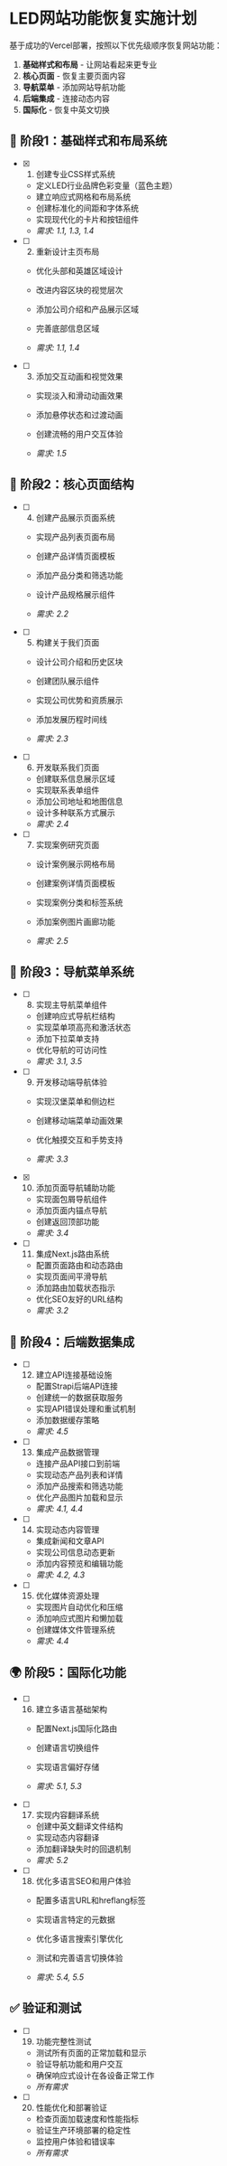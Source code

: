 # LED网站功能恢复实施计划

基于成功的Vercel部署，按照以下优先级顺序恢复网站功能：
1. **基础样式和布局** - 让网站看起来更专业
2. **核心页面** - 恢复主要页面内容  
3. **导航菜单** - 添加网站导航功能
4. **后端集成** - 连接动态内容
5. **国际化** - 恢复中英文切换

## 🎨 阶段1：基础样式和布局系统

- [x] 1. 创建专业CSS样式系统


  - 定义LED行业品牌色彩变量（蓝色主题）
  - 建立响应式网格和布局系统
  - 创建标准化的间距和字体系统
  - 实现现代化的卡片和按钮组件
  - _需求: 1.1, 1.3, 1.4_



- [ ] 2. 重新设计主页布局
  - 优化头部和英雄区域设计
  - 改进内容区块的视觉层次
  - 添加公司介绍和产品展示区域


  - 完善底部信息区域
  - _需求: 1.1, 1.4_

- [ ] 3. 添加交互动画和视觉效果
  - 实现淡入和滑动动画效果
  - 添加悬停状态和过渡动画


  - 创建流畅的用户交互体验
  - _需求: 1.5_

## 📄 阶段2：核心页面结构



- [ ] 4. 创建产品展示页面系统
  - 实现产品列表页面布局
  - 创建产品详情页面模板
  - 添加产品分类和筛选功能
  - 设计产品规格展示组件

  - _需求: 2.2_

- [ ] 5. 构建关于我们页面
  - 设计公司介绍和历史区块
  - 创建团队展示组件
  - 实现公司优势和资质展示


  - 添加发展历程时间线
  - _需求: 2.3_

- [ ] 6. 开发联系我们页面
  - 创建联系信息展示区域
  - 实现联系表单组件
  - 添加公司地址和地图信息
  - 设计多种联系方式展示
  - _需求: 2.4_

- [ ] 7. 实现案例研究页面
  - 设计案例展示网格布局
  - 创建案例详情页面模板
  - 实现案例分类和标签系统


  - 添加案例图片画廊功能
  - _需求: 2.5_

## 🧭 阶段3：导航菜单系统


- [ ] 8. 实现主导航菜单组件
  - 创建响应式导航栏结构
  - 实现菜单项高亮和激活状态
  - 添加下拉菜单支持
  - 优化导航的可访问性
  - _需求: 3.1, 3.5_

- [ ] 9. 开发移动端导航体验
  - 实现汉堡菜单和侧边栏
  - 创建移动端菜单动画效果
  - 优化触摸交互和手势支持

  - _需求: 3.3_

- [x] 10. 添加页面导航辅助功能


  - 实现面包屑导航组件
  - 添加页面内锚点导航
  - 创建返回顶部功能
  - _需求: 3.4_

- [ ] 11. 集成Next.js路由系统
  - 配置页面路由和动态路由
  - 实现页面间平滑导航
  - 添加路由加载状态指示
  - 优化SEO友好的URL结构
  - _需求: 3.2_

## 🔌 阶段4：后端数据集成

- [ ] 12. 建立API连接基础设施
  - 配置Strapi后端API连接
  - 创建统一的数据获取服务
  - 实现API错误处理和重试机制
  - 添加数据缓存策略
  - _需求: 4.5_

- [ ] 13. 集成产品数据管理
  - 连接产品API接口到前端
  - 实现动态产品列表和详情
  - 添加产品搜索和筛选功能
  - 优化产品图片加载和显示
  - _需求: 4.1, 4.4_

- [ ] 14. 实现动态内容管理
  - 集成新闻和文章API
  - 实现公司信息动态更新
  - 添加内容预览和编辑功能
  - _需求: 4.2, 4.3_

- [ ] 15. 优化媒体资源处理
  - 实现图片自动优化和压缩
  - 添加响应式图片和懒加载
  - 创建媒体文件管理系统
  - _需求: 4.4_

## 🌍 阶段5：国际化功能



- [ ] 16. 建立多语言基础架构
  - 配置Next.js国际化路由
  - 创建语言切换组件


  - 实现语言偏好存储
  - _需求: 5.1, 5.3_

- [ ] 17. 实现内容翻译系统
  - 创建中英文翻译文件结构
  - 实现动态内容翻译
  - 添加翻译缺失时的回退机制
  - _需求: 5.2_

- [ ] 18. 优化多语言SEO和用户体验
  - 配置多语言URL和hreflang标签
  - 实现语言特定的元数据
  - 优化多语言搜索引擎优化


  - 测试和完善语言切换体验
  - _需求: 5.4, 5.5_

## ✅ 验证和测试


- [ ] 19. 功能完整性测试
  - 测试所有页面的正常加载和显示
  - 验证导航功能和用户交互
  - 确保响应式设计在各设备正常工作
  - _所有需求_

- [ ] 20. 性能优化和部署验证
  - 检查页面加载速度和性能指标
  - 验证生产环境部署的稳定性
  - 监控用户体验和错误率
  - _所有需求_